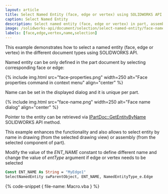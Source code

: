 ```yaml
---
layout: article
title: Select Named Entity (face, edge or vertex) using SOLIDWORKS API
caption: Select Named Entity
description: Select named entity (face, edge or vertex) in part, assembly (from component) or drawing (from view) using SOLIDWORKS API
image: /solidworks-api/document/selection/select-named-entity/face-name.png
labels: [face,edge,vertex,name,selection]
---
```

This example demonstrates how to select a named entity (face, edge or vertex) in the different document types using SOLIDWORKS API.

Named entity can be only defined in the part document by selecting corresponding face or edge:

{% include img.html src="face-properties.png" width=250 alt="Face properties command in context menu" align="center" %}

Name can be set in the displayed dialog and it is unique per part.

{% include img.html src="face-name.png" width=250 alt="Face name dialog" align="center" %}

Pointer to the entity can be retrieved via [IPartDoc::GetEntityByName](http://help.solidworks.com/2014/english/api/sldworksapi/SolidWorks.Interop.sldworks~SolidWorks.Interop.sldworks.IPartDoc~GetEntityByName.html) SOLIDWORKS API method.

This example enhances the functionality and also allows to select entity by name in drawing (from the selected drawing view) or assembly (from the selected component of part).

Modify the value of the *ENT_NAME* constant to define different name and change the value of *entType* argument if edge or vertex needs to be selected

~~~ vb
Const ENT_NAME As String = "MyEdge1"
SelectNamedEntity swParentObject, ENT_NAME, NamedEntityType_e.Edge
~~~

{% code-snippet { file-name: Macro.vba } %}
